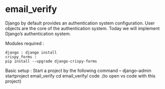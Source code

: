 # email_verify
Django by default provides an authentication system configuration. User objects are the core of the authentication system.
Today we will implement Django’s authentication system.

Modules required : 

    django : django install
    crispy_forms :
    pip install --upgrade django-crispy-forms
    
Basic setup :
Start a project by the following command – 
django-admin startproject email_verify
cd email_verify/
code .(to open vs code with this project)
    
    
    
